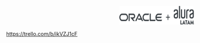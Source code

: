 <div align="end" >
  <img src="logo-alura-black.png" alt="logo-alura" width="200" height="50" />
</div>

https://trello.com/b/ikVZJ1cF

